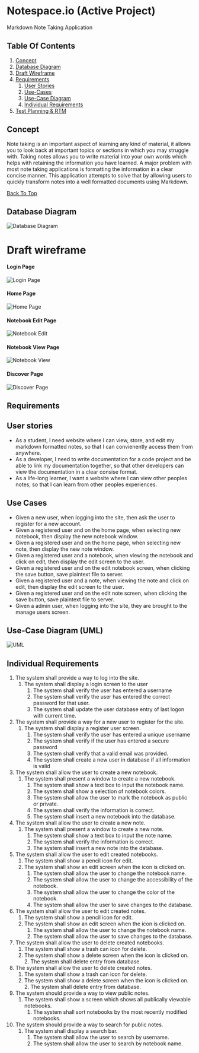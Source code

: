 # Notespace.io (Active Project)
Markdown Note Taking Application

## Table Of Contents
1. [Concept](https://github.com/Karrotts/notespace.io#concept)
2. [Database Diagram](https://github.com/Karrotts/notespace.io#database-diagram)
3. [Draft Wireframe](https://github.com/Karrotts/notespace.io#draft-wireframe)
4. [Requirements](https://github.com/Karrotts/notespace.io#requirements)
	1. [User Stories]()
	2. [Use-Cases]()
	3. [Use-Case Diagram]()
	4. [Individual Requirements]()
5. [Test Planning & RTM]()  

## Concept
Note taking is an important aspect of learning any kind of material, it allows you to look back at important topics or sections in which you may struggle with. Taking notes allows you to write material into your own words which helps with retaining the information you have learned. A major problem with most note taking applications is formatting the information in a clear concise manner. This application attempts to solve that by allowing users to quickly transform notes into a well formatted documents using Markdown.

[Back To Top](https://github.com/Karrotts/notespace.io#table-of-contents)

## Database Diagram
![Database Diagram](/database/ERD.png)

# Draft wireframe
#### Login Page
![Login Page](/wireframe/login.png)
#### Home Page
![Home Page](/wireframe/home.png)
#### Notebook Edit Page
![Notebook Edit](/wireframe/edit.png)
#### Notebook View Page
![Notebook View](/wireframe/view.png)
#### Discover Page
![Discover Page](/wireframe/discover.png)

## Requirements
## User stories
* As a student, I need website where I can view, store, and edit my markdown formatted notes, so that I can convienently access them from anywhere.
* As a developer, I need to write documentation for a code project and be able to link my documentation together, so that other developers can view the documentation in a clear consise format.
* As a life-long learner, I want a website where I can view other peoples notes, so that I can learn from other peoples experiences.

## Use Cases
* Given a new user, when logging into the site, then ask the user to register for a new account.
* Given a registered user and on the home page, when selecting new notebook, then display the new notebook window.
* Given a registered user and on the home page, when selecting new note, then display the new note window.
* Given a registered user and a notebook, when viewing the notebook and click on edit, then display the edit screen to the user.
* Given a registered user and on the edit notebook screen, when clicking the save button, save plaintext file to server.
* Given a registered user and a note, when viewing the note and click on edit, then display the edit screen to the user.
* Given a registered user and on the edit note screen, when clicking the save button, save plaintext file to server.
* Given a admin user, when logging into the site, they are brought to the manage users screen.

## Use-Case Diagram (UML)
![UML](/requirements/uml.png)

## Individual Requirements
1. The system shall provide a way to log into the site.
	1. The system shall display a login screen to the user
		1. The system shall verify the user has entered a username
		2. The system shall verify the user has entered the correct password for that user.
		3. The system shall update the user database entry of last logon with current time.
2. The system shall provide a way for a new user to register for the site.
	1. The system shall display a register user screen.
		1. The system shall verify the user has entered a unique username
		2. The system shall verify if the user has entered a secure password
		3. The system shall verify that a valid email was provided.
		4. The system shall create a new user in database if all information is valid
3. The system shall allow the user to create a new notebook.
	1. The system shall present a window to create a new notebook.
		1. The system shall show a text box to input the notebook name.
		2. The system shall show a selection of notebook colors.
		3. The system shall allow the user to mark the notebook as public or private.
		4. The system shall verify the information is correct.
		5. The system shall insert a new notebook into the database.
4. The system shall allow the user to create a new note.
	1. The system shall present a window to create a new note.
		1. The system shall show a text box to input the note name.
		2. The system shall verify the information is correct.
		3. The system shall insert a new note into the database.
5. The system shall allow the user to edit created notebooks.
	1. The system shall show a pencil icon for edit.
	2. The system shall show an edit screen when the icon is clicked on.
		1. The system shall allow the user to change the notebook name.
		2. The system shall allow the user to change the accessibility of the notebook.
		3. The system shall allow the user to change the color of the notebook.
		4. The system shall allow the user to save changes to the database.
6. The system shall allow the user to edit created notes.
	1. The system shall show a pencil icon for edit.
	2. The system shall show an edit screen when the icon is clicked on.
		1. The system shall allow the user to change the notebook name.
		2. The system shall allow the user to save changes to the database.
7. The system shall allow the user to delete created notebooks.
	1. The system shall show a trash can icon for delete.
	2. The system shall show a delete screen when the icon is clicked on.
		2. The system shall delete entry from database.
8. The system shall allow the user to delete created notes.
	1. The system shall show a trash can icon for delete.
	2. The system shall show a delete screen when the icon is clicked on.
		2. The system shall delete entry from database.
9. The system should provide a way to view public notes.
	1. The system shall show a screen which shows all publically viewable notebooks.
		1. The system shall sort notebooks by the most recently modified notebooks.
10. The system should provide a way to search for public notes.
	1. The system shall display a search bar.
		1. The system shall allow the user to search by username.
		2. The system shall allow the user to search by notebook name.
 
